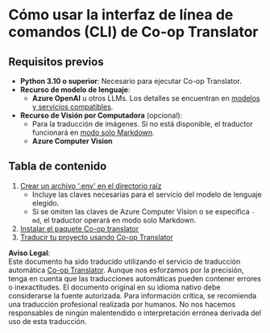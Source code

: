 <!--
CO_OP_TRANSLATOR_METADATA:
{
  "original_hash": "a5eb9b53c81804f04bc9456160e79940",
  "translation_date": "2025-05-07T14:04:01+00:00",
  "source_file": "getting_started/command-line-guide/command-line-guide.md",
  "language_code": "es"
}
-->
# Cómo usar la interfaz de línea de comandos (CLI) de Co-op Translator

## Requisitos previos

- **Python 3.10 o superior**: Necesario para ejecutar Co-op Translator.  
- **Recurso de modelo de lenguaje**:  
  - **Azure OpenAI** u otros LLMs. Los detalles se encuentran en [modelos y servicios compatibles](../../../../README.md).  
- **Recurso de Visión por Computadora** (opcional):  
  - Para la traducción de imágenes. Si no está disponible, el traductor funcionará en [modo solo Markdown](../markdown-only-mode.md).  
  - **Azure Computer Vision**  

## Tabla de contenido

1. [Crear un archivo '.env' en el directorio raíz](./create-env-file.md)  
   - Incluye las claves necesarias para el servicio del modelo de lenguaje elegido.  
   - Si se omiten las claves de Azure Computer Vision o se especifica `-md`, el traductor operará en modo solo Markdown.  
1. [Instalar el paquete Co-op translator](./install-package.md)  
1. [Traducir tu proyecto usando Co-op Translator](./translator-your-project.md)

**Aviso Legal**:  
Este documento ha sido traducido utilizando el servicio de traducción automática [Co-op Translator](https://github.com/Azure/co-op-translator). Aunque nos esforzamos por la precisión, tenga en cuenta que las traducciones automáticas pueden contener errores o inexactitudes. El documento original en su idioma nativo debe considerarse la fuente autorizada. Para información crítica, se recomienda una traducción profesional realizada por humanos. No nos hacemos responsables de ningún malentendido o interpretación errónea derivada del uso de esta traducción.